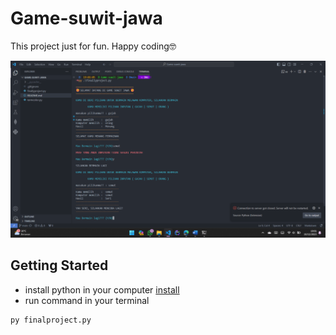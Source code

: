 # Game-suwit-jawa
This project just for fun. Happy coding🤓

![sample-image](https://github.com/MuhamadAndre10/Game-suwit-jawa/blob/main/sample.png?raw=true)

## Getting Started
- install python in your computer [install](https://www.python.org/)
- run command in your terminal
```shell
py finalproject.py
```
